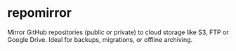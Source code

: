 # repomirror
Mirror GitHub repositories (public or private) to cloud storage like S3, FTP or Google Drive. Ideal for backups, migrations, or offline archiving.
